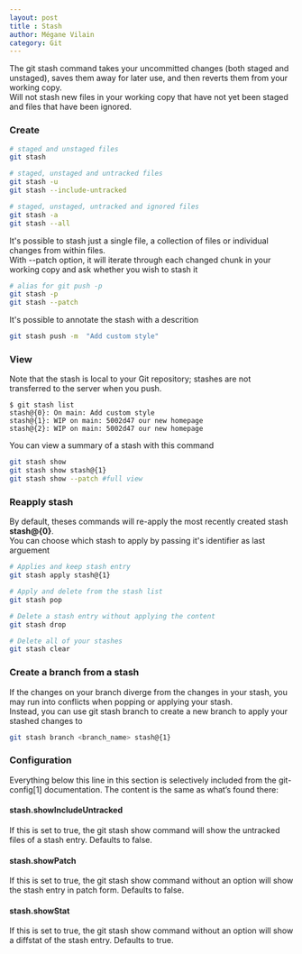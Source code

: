 ```yaml
---
layout: post
title : Stash
author: Mégane Vilain
category: Git
---
```


The git stash command takes your uncommitted changes (both staged and unstaged), saves them away for later use, and then reverts them from your working copy. <br>
Will not stash new files in your working copy that have not yet been staged and files that have been ignored. 

### Create

```bash
# staged and unstaged files
git stash
```

```bash
# staged, unstaged and untracked files
git stash -u
git stash --include-untracked
```

```bash
# staged, unstaged, untracked and ignored files
git stash -a
git stash --all
```

It's possible to stash just a single file, a collection of files or individual changes from within files. <br>
With --patch option, it will iterate through each changed chunk in your working copy and ask whether you wish to stash it 

```bash
# alias for git push -p 
git stash -p
git stash --patch 
```


It's possible to annotate the stash with a descrition 

```bash
git stash push -m  "Add custom style"
```

### View 

Note that the stash is local to your Git repository; stashes are not transferred to the server when you push.

```console
$ git stash list
stash@{0}: On main: Add custom style
stash@{1}: WIP on main: 5002d47 our new homepage
stash@{2}: WIP on main: 5002d47 our new homepage
```

You can view a summary of a stash with this command 

```bash
git stash show
git stash show stash@{1}
git stash show --patch #full view
```

### Reapply stash

By default, theses commands will re-apply the most recently created stash **stash@{0}**. <br>
You can choose which stash to apply by passing it's identifier as last arguement

```bash
# Applies and keep stash entry
git stash apply stash@{1}
```

```bash
# Apply and delete from the stash list
git stash pop 
```

```bash
# Delete a stash entry without applying the content
git stash drop 
```

```bash
# Delete all of your stashes
git stash clear
```

### Create a branch from a stash

If the changes on your branch diverge from the changes in your stash, you may run into conflicts when popping or applying your stash. <br>
Instead, you can use git stash branch to create a new branch to apply your stashed changes to


```bash
git stash branch <branch_name> stash@{1}
```


### Configuration 
Everything below this line in this section is selectively included from the git-config[1] documentation. The content is the same as what’s found there:

#### stash.showIncludeUntracked
If this is set to true, the git stash show command will show the untracked files of a stash entry. Defaults to false.

#### stash.showPatch
If this is set to true, the git stash show command without an option will show the stash entry in patch form. Defaults to false.

#### stash.showStat
If this is set to true, the git stash show command without an option will show a diffstat of the stash entry. Defaults to true.
